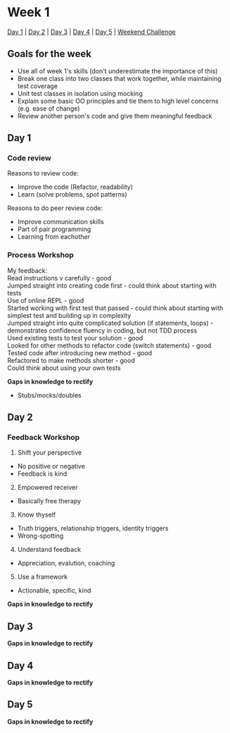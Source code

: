# Week 1

[Day 1](#day-1) | [Day 2](#day-2) | [Day 3](#day-3) | [Day 4](#day-4) | [Day 5](#day-5) | [Weekend Challenge](#weekend-challenge)

## Goals for the week

- Use all of week 1's skills (don't underestimate the importance of this)
- Break one class into two classes that work together, while maintaining test coverage
- Unit test classes in isolation using mocking
- Explain some basic OO principles and tie them to high level concerns (e.g. ease of change)
- Review another person's code and give them meaningful feedback

## Day 1

### Code review

Reasons to review code:
- Improve the code (Refactor, readability)
- Learn (solve problems, spot patterns)

Reasons to do peer review code:
- Improve communication skills
- Part of pair programming
- Learning from eachother

### Process Workshop

My feedback:  
Read instructions v carefully - good  
Jumped straight into creating code first - could think about starting with tests  
Use of online REPL - good  
Started working with first test that passed - could think about starting with simplest test and building up in complexity  
Jumped straight into quite complicated solution (if statements, loops) - demonstrates confidence fluency in coding, but not TDD process  
Used existing tests to test your solution - good  
Looked for other methods to refactor code (switch statements) - good  
Tested code after introducing new method - good  
Refactored to make methods shorter - good  
Could think about using your own tests 

**Gaps in knowledge to rectify**
- Stubs/mocks/doubles

## Day 2

### Feedback Workshop
1. Shift your perspective
- No positive or negative
- Feedback is kind

2. Empowered receiver
- Basically free therapy

3. Know thyself
- Truth triggers, relationship triggers, identity triggers
- Wrong-spotting

4. Understand feedback 
- Appreciation, evalution, coaching

5. Use a framework
- Actionable, specific, kind

**Gaps in knowledge to rectify**


## Day 3

**Gaps in knowledge to rectify**

## Day 4

**Gaps in knowledge to rectify**

## Day 5

**Gaps in knowledge to rectify**
